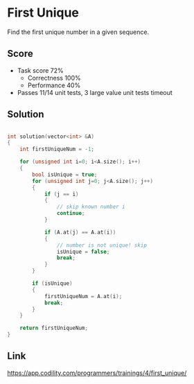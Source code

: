 First Unique
============

Find the first unique number in a given sequence.

Score
------
* Task score 72% 
    * Correctness 100% 
    * Performance 40%
* Passes 11/14 unit tests, 3 large value unit tests timeout

Solution
--------

```cpp

int solution(vector<int> &A) 
{
    int firstUniqueNum = -1;

    for (unsigned int i=0; i<A.size(); i++)
    {
        bool isUnique = true;
        for (unsigned int j=0; j<A.size(); j++)
        {
            if (j == i)
            {
                // skip known number i
                continue;
            }

            if (A.at(j) == A.at(i))
            {
                // number is not unique! skip
                isUnique = false;
                break;
            }
        }

        if (isUnique)
        {
            firstUniqueNum = A.at(i);
            break;
        }
    }

    return firstUniqueNum;
}

```

Link
----
https://app.codility.com/programmers/trainings/4/first_unique/
